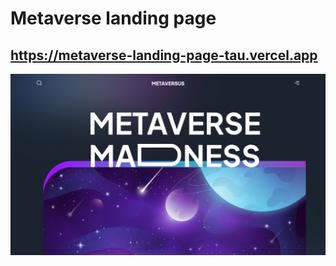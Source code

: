 # Metaverse landing page

## https://metaverse-landing-page-tau.vercel.app

![image](./screencapture.png)